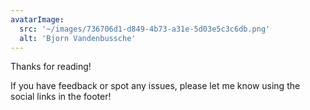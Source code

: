 ```yaml
---
avatarImage:
  src: '~/images/736706d1-d849-4b73-a31e-5d03e5c3c6db.png'
  alt: 'Bjorn Vandenbussche'
---
```


Thanks for reading! 

If you have feedback or spot any issues, please let me know using the social links in the footer!


